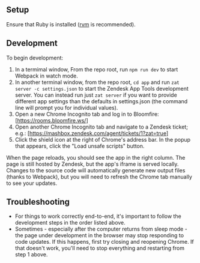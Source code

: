 ## Setup

Ensure that Ruby is installed ([rvm](https://rvm.io/) is recommended).

## Development

To begin development:

1. In a termimal window, From the repo root, run `npm run dev` to start Webpack in watch mode.
1. In another terminal window, from the repo root, `cd app` and run `zat server -c settings.json` to start the Zendesk App Tools development server. You can instead run just `zat server` if you want to provide different app settings than the defaults in settings.json (the command line will prompt you for individual values).
1. Open a new Chrome Incognito tab and log in to Bloomfire: [https://rooms.bloomfire.ws/]
1. Open another Chrome Incognito tab and navigate to a Zendesk ticket; e.g.: [https://mashbox.zendesk.com/agent/tickets/1?zat=true]
1. Click the shield icon at the right of Chrome's address bar. In the popup that appears, click the "Load unsafe scripts" button.

When the page reloads, you should see the app in the right column. The page is still hosted by Zendesk, but the app's iframe is served locally. Changes to the source code will automatically generate new output files (thanks to Webpack), but you will need to refresh the Chrome tab manually to see your updates.

## Troubleshooting

* For things to work correctly end-to-end, it's important to follow the development steps in the order listed above.
* Sometimes - especially after the computer returns from sleep mode - the page under development in the browser may stop responding to code updates. If this happens, first try closing and reopening Chrome. If that doesn't work, you'll need to stop everything and restarting from step 1 above.
